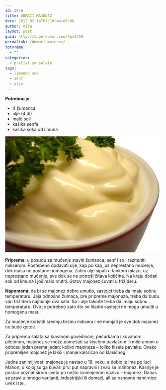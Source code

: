 ```yaml
---
id: 2459
title: DOMAĆI MAJONEZ
date: 2012-02-14T07:18:44+00:00
author: mila
layout: post
guid: http://superkuvar.com/?p=2459
permalink: /domaći-majonez/
totvreme:
  - ""
categories:
  - prelivi za salate
tags:
  - limunov sok
  - senf
  - ulje
---
```

**Potrebno je**:

  * 4 žumanca
  * ulje (4 dl)
  * malo soli
  * kašika senfa
  * kašika soka od limuna

![domaci majonez](/wp-content/uploads/2012/02/domaci-majonez.jpg)

**Priprema**: u posudu za mućenje staviti žumanca, senf i so i razmutiti mikserom. Postepeno dodavati ulje, kap po kap, uz neprestano mućenje, dok masa ne postane homogena. Zatim ulje sipati u tankom mlazu, uz neprestano mućenje, sve dok se ne potroši čitava količina. Na kraju dodati sok od limuna i još malo mutiti. Gotov majonez čuvati u frižideru.

**Napomena**:   da bi se majonez dobro umutio, sastojci treba da imaju sobnu temperaturu. Jaja odnosno žumaca, pre pripreme majoneza, treba da budu van frižidera najmanje dva sata. So i ulje takođe treba da imaju sobnu temperaturu. Ovo je potrebno zato što se hladni sastojci ne mogu umutiti u homogenu masu.

Za mućenje koristiti srednju brzinu miksera i ne menjati je sve dok majonez ne bude gotov.

Za pripremu salata sa kuvanom govedinom, pečurkama i kuvanom piletinom, majonez se može pomešati sa kiselom pavlakom ili mileramom u odnosu jedan prema jedan: koliko majoneza – toliko kisele pavlake. Ovako pripremljen majonez je lakši i manje kaloričan od klasičnog.

Jedna zanimljivost: majonez je nastao u 18. veku, a dobio je ime po luci Mahon, u kojoj su ga kuvari prvi put napravili i zvao se mahonez. Kasnije je postao poznat širom sveta po nešto izmenjenom nazivu &#8211; majonez. Danas se pravi u mnogo varijanti, industrijski ili domaći, ali su osnovne namirnice uvek iste.